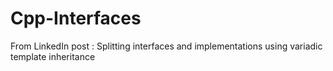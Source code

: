 # Cpp-Interfaces
From LinkedIn post :  Splitting interfaces and implementations using variadic template inheritance 
